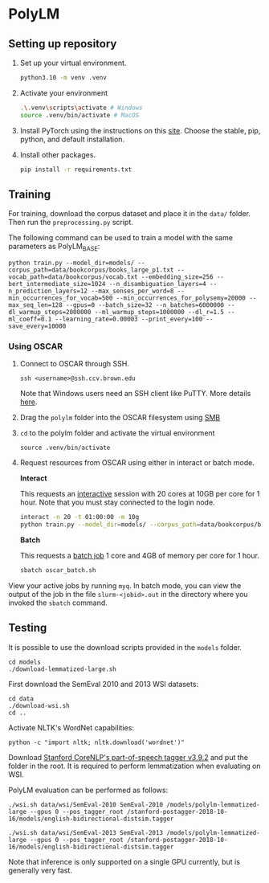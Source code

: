 # PolyLM

## Setting up repository

1. Set up your virtual environment.
   ```bash
   python3.10 -m venv .venv 
   ```

2. Activate your environment
   ```bash
   .\.venv\scripts\activate # Windows
   source .venv/bin/activate # MacOS
   ```

3. Install PyTorch using the instructions on this [site](https://pytorch.org/get-started/locally/). Choose the stable, pip, python, and default installation.

4. Install other packages. 
   ```bash
   pip install -r requirements.txt
   ```

## Training

For training, download the corpus dataset and place it in the `data/` folder. Then run the `preprocessing.py` script. 

The following command can be used to train a model with the same parameters as PolyLM<sub>BASE</sub>:

    python train.py --model_dir=models/ --corpus_path=data/bookcorpus/books_large_p1.txt --vocab_path=data/bookcorpus/vocab.txt --embedding_size=256 --bert_intermediate_size=1024 --n_disambiguation_layers=4 --n_prediction_layers=12 --max_senses_per_word=8 --min_occurrences_for_vocab=500 --min_occurrences_for_polysemy=20000 --max_seq_len=128 --gpus=0 --batch_size=32 --n_batches=6000000 --dl_warmup_steps=2000000 --ml_warmup_steps=1000000 --dl_r=1.5 --ml_coeff=0.1 --learning_rate=0.00003 --print_every=100 --save_every=10000

### Using OSCAR

1. Connect to OSCAR through SSH.
   ```
   ssh <username>@ssh.ccv.brown.edu
   ```
   Note that Windows users need an SSH client like PuTTY. More details [here](https://docs.ccv.brown.edu/oscar/quickstart).

2. Drag the `polylm` folder into the OSCAR filesystem using [SMB](https://docs.ccv.brown.edu/oscar/connecting-to-oscar/cifs)

3. `cd` to the polylm folder and activate the virtual environment
   ```
   source .venv/bin/activate 
   ```

4. Request resources from OSCAR using either in interact or batch mode.

   **Interact**

   This requests an [interactive](https://docs.ccv.brown.edu/oscar/submitting-jobs/interact) session with 20 cores at 10GB per core for 1 hour. Note that you must stay connected to the login node.

   ```bash
   interact -n 20 -t 01:00:00 -m 10g
   python train.py --model_dir=models/ --corpus_path=data/bookcorpus/books_large_p1.txt --vocab_path=data/bookcorpus/vocab.txt --embedding_size=256 --bert_intermediate_size=1024 --n_disambiguation_layers=4 --n_prediction_layers=12 --max_senses_per_word=8 --min_occurrences_for_vocab=500 --min_occurrences_for_polysemy=20000 --max_seq_len=128 --gpus=0 --batch_size=32 --n_batches=6000000 --dl_warmup_steps=2000000 --ml_warmup_steps=1000000 --dl_r=1.5 --ml_coeff=0.1 --learning_rate=0.00003 --print_every=100 --save_every=10000
   ```

   **Batch**

   This requests a [batch job](https://docs.ccv.brown.edu/oscar/submitting-jobs/batch) 1 core and 4GB of memory per core for 1 hour.

   ```bash
   sbatch oscar_batch.sh
   ```

View your active jobs by running `myq`. In batch mode, you can view the output of the job in the file `slurm-<jobid>.out` in the directory where you invoked the `sbatch` command.

## Testing
It is possible to use the download scripts provided in the `models` folder.

    cd models
    ./download-lemmatized-large.sh

First download the SemEval 2010 and 2013 WSI datasets:

    cd data
    ./download-wsi.sh
    cd ..

Activate NLTK's WordNet capabilities:

    python -c "import nltk; nltk.download('wordnet')"

Download [Stanford CoreNLP's part-of-speech tagger v3.9.2](https://nlp.stanford.edu/software/stanford-postagger-2018-10-16.zip) and put the folder in the root. It is required to perform lemmatization when evaluating on WSI.

PolyLM evaluation can be performed as follows:

    ./wsi.sh data/wsi/SemEval-2010 SemEval-2010 /models/polylm-lemmatized-large --gpus 0 --pos_tagger_root /stanford-postagger-2018-10-16/models/english-bidirectional-distsim.tagger

    ./wsi.sh data/wsi/SemEval-2013 SemEval-2013 /models/polylm-lemmatized-large --gpus 0 --pos_tagger_root /stanford-postagger-2018-10-16/models/english-bidirectional-distsim.tagger


Note that inference is only supported on a single GPU currently, but is generally very fast.

